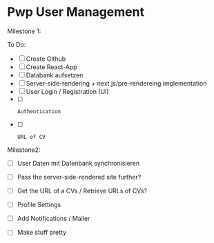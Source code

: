 # Pwp User Management

Milestone 1:

To Do:
- [ ] Create Github
- [ ] Create React-App 
- [ ] Databank aufsetzen
- [ ] Server-side-rendering + next.js/pre-rendereing implementation
- [ ] User Login / Registration (UI) 
- [ ]     Authentication
- [ ]     URL of CV




Milestone2: 
- [ ] User Daten mit Datenbank synchronisieren
- [ ] Pass the server-side-rendered site further?
- [ ] Get the URL of a CVs / Retrieve URLs of CVs?
- [ ] Profile Settings
- [ ] Add Notifications / Mailer 
- [ ] Make stuff pretty



